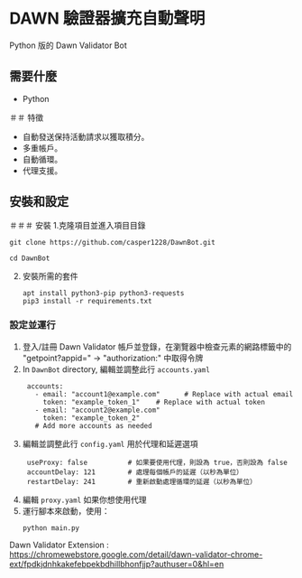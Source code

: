 # DAWN 驗證器擴充自動聲明
 Python 版的 Dawn Validator Bot

## 需要什麼
- Python

＃＃ 特徵

- 自動發送保持活動請求以獲取積分。
- 多重帳戶。
- 自動循環。
- 代理支援。


## 安裝和設定

＃＃＃ 安裝
1.克隆項目並進入項目目錄
   ```
   git clone https://github.com/casper1228/DawnBot.git
   ```
   ```
   cd DawnBot
   ```
2. 安裝所需的套件
   ```
   apt install python3-pip python3-requests
   pip3 install -r requirements.txt
   ```
### 設定並運行

1. 登入/註冊 Dawn Validator 帳戶並登錄，在瀏覽器中檢查元素的網路標籤中的 "getpoint?appid=" -> "authorization:" 中取得令牌 
2. In `DawnBot` directory, 編輯並調整此行 `accounts.yaml` 
   ```
  	accounts:
 	  - email: "account1@example.com"      # Replace with actual email
   	    token: "example_token_1"    # Replace with actual token
  	  - email: "account2@example.com"
   	    token: "example_token_2"
  	  # Add more accounts as needed
   ```
3. 編輯並調整此行 `config.yaml` 用於代理和延遲選項
   ```
	useProxy: false          # 如果要使用代理，則設為 true，否則設為 false
  	accountDelay: 121        # 處理每個帳戶的延遲（以秒為單位）
  	restartDelay: 241        # 重新啟動處理循環的延遲（以秒為單位）
   ```
4. 編輯 `proxy.yaml` 如果你想使用代理
5. 運行腳本來啟動，使用：
   ```
   python main.py
   ```
	
	
	
Dawn Validator Extension : https://chromewebstore.google.com/detail/dawn-validator-chrome-ext/fpdkjdnhkakefebpekbdhillbhonfjjp?authuser=0&hl=en


